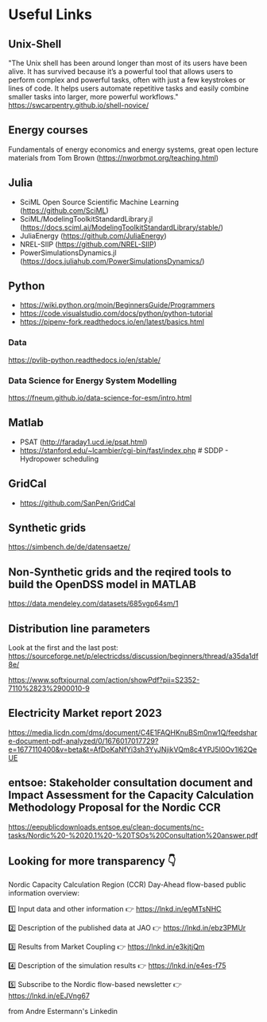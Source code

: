 # Useful Links

## Unix-Shell
"The Unix shell has been around longer than most of its users have been alive. It has survived because it’s a powerful tool that allows users to perform complex and powerful tasks, often with just a few keystrokes or lines of code. It helps users automate repetitive tasks and easily combine smaller tasks into larger, more powerful workflows."
https://swcarpentry.github.io/shell-novice/

## Energy courses
Fundamentals of energy economics and energy systems, great open lecture materials from Tom Brown (https://nworbmot.org/teaching.html)

## Julia
- SciML Open Source Scientific Machine Learning (https://github.com/SciML)
- SciML/ModelingToolkitStandardLibrary.jl (https://docs.sciml.ai/ModelingToolkitStandardLibrary/stable/)
- JuliaEnergy (https://github.com/JuliaEnergy)
- NREL-SIIP (https://github.com/NREL-SIIP)
- PowerSimulationsDynamics.jl  (https://docs.juliahub.com/PowerSimulationsDynamics/)

## Python
- https://wiki.python.org/moin/BeginnersGuide/Programmers
- https://code.visualstudio.com/docs/python/python-tutorial
- https://pipenv-fork.readthedocs.io/en/latest/basics.html

### Data
https://pvlib-python.readthedocs.io/en/stable/

### Data Science for Energy System Modelling
https://fneum.github.io/data-science-for-esm/intro.html

## Matlab
- PSAT (http://faraday1.ucd.ie/psat.html)
- https://stanford.edu/~lcambier/cgi-bin/fast/index.php    # SDDP - Hydropower scheduling


## GridCal
- https://github.com/SanPen/GridCal

## Synthetic grids
https://simbench.de/de/datensaetze/

## Non-Synthetic grids and the reqired tools to build the OpenDSS model in MATLAB
https://data.mendeley.com/datasets/685vgp64sm/1


## Distribution line parameters
Look at the first and the last post:
https://sourceforge.net/p/electricdss/discussion/beginners/thread/a35da1df8e/

https://www.softxjournal.com/action/showPdf?pii=S2352-7110%2823%2900010-9

## Electricity Market report 2023
https://media.licdn.com/dms/document/C4E1FAQHKnuBSm0nw1Q/feedshare-document-pdf-analyzed/0/1676017017729?e=1677110400&v=beta&t=AfDoKaNfYi3sh3YyJNjikVQm8c4YPJ5I0Ov1l62QeUE

## entsoe: Stakeholder consultation document and Impact Assessment for the Capacity Calculation Methodology Proposal for the Nordic CCR 
https://eepublicdownloads.entsoe.eu/clean-documents/nc-tasks/Nordic%20-%2020.1%20-%20TSOs%20Consultation%20answer.pdf

## Looking for more transparency 👇


Nordic Capacity Calculation Region (CCR) Day-Ahead flow-based public information overview:

1️⃣ Input data and other information 👉 https://lnkd.in/egMTsNHC

2️⃣ Description of the published data at JAO 👉 https://lnkd.in/ebz3PMUr

3️⃣ Results from Market Coupling 👉 https://lnkd.in/e3kjtjQm

4️⃣ Description of the simulation results 👉 https://lnkd.in/e4es-f75

5️⃣ Subscribe to the Nordic flow-based newsletter 👉 https://lnkd.in/eEJVng67

from Andre Estermann's Linkedin
